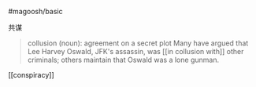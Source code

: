 #magoosh/basic

共谋

> collusion (noun): agreement on a secret plot 
Many have argued that Lee Harvey Oswald, JFK's assassin, was [[in collusion with]] other criminals; others maintain that Oswald was a lone gunman. 

[[conspiracy]]